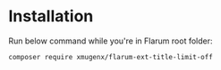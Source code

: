 
# Installation

Run below command while you're in Flarum root folder:

```
composer require xmugenx/flarum-ext-title-limit-off
```
